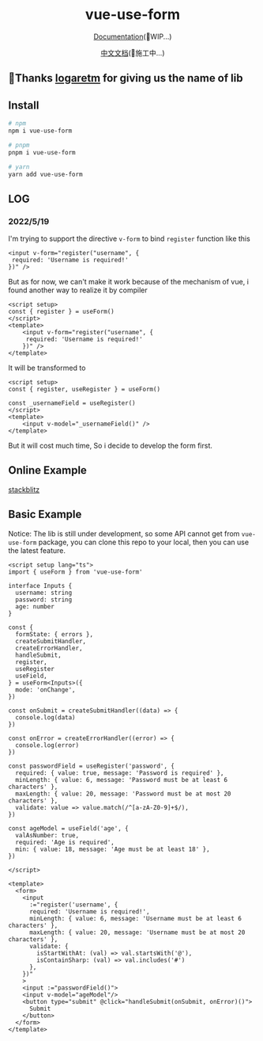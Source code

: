 <h1 align="center">
vue-use-form
</h1>

<p align="center">
 <a href="https://vue-form-docs.netlify.app/">Documentation</a>(🔨WIP...)
</p>
<p align="center">
 <a href="https://vue-form-cn.netlify.app/">中文文档</a>(🔨施工中...)
</p>


## 🎉Thanks [logaretm](https://github.com/logaretm) for giving us the name of lib

## Install

```bash
# npm
npm i vue-use-form

# pnpm
pnpm i vue-use-form

# yarn
yarn add vue-use-form
```

## LOG
### 2022/5/19
I'm trying to support the directive `v-form` to bind `register` function like this
```vue
<input v-form="register("username", {
 required: 'Username is required!'
})" />
```
But as for now, we can't make it work because of the mechanism of vue, i found another way to realize it by compiler
```vue
<script setup>
const { register } = useForm()
</script>
<template>
    <input v-form="register("username", {
     required: 'Username is required!'
    })" />
</template>
```
It will be transformed to
```vue
<script setup>
const { register, useRegister } = useForm()

const _usernameField = useRegister()
</script>
<template>
    <input v-model="_usernameField()" />
</template>
```
But it will cost much time, So i decide to develop the form first.


## Online Example
[stackblitz](https://stackblitz.com/edit/vitejs-vite-ztou8m?file=src%2FApp.vue,src%2Fmain.ts&terminal=dev)

## Basic Example

Notice: The lib is still under development, so some API cannot get from `vue-use-form` package, you can clone this repo to your local, then you can use the latest feature.

```vue
<script setup lang="ts">
import { useForm } from 'vue-use-form'

interface Inputs {
  username: string
  password: string
  age: number
}

const {
  formState: { errors },
  createSubmitHandler,
  createErrorHandler,
  handleSubmit,
  register,
  useRegister
  useField,
} = useForm<Inputs>({
  mode: 'onChange',
})

const onSubmit = createSubmitHandler((data) => {
  console.log(data)
})

const onError = createErrorHandler((error) => {
  console.log(error)
})

const passwordField = useRegister('password', {
  required: { value: true, message: 'Password is required' },
  minLength: { value: 6, message: 'Password must be at least 6 characters' },
  maxLength: { value: 20, message: 'Password must be at most 20 characters' },
  validate: value => value.match(/^[a-zA-Z0-9]+$/),
})

const ageModel = useField('age', {
  valAsNumber: true,
  required: 'Age is required',
  min: { value: 18, message: 'Age must be at least 18' },
})

</script>

<template>
  <form>
    <input
      :="register('username', {
      required: 'Username is required!',
      minLength: { value: 6, message: 'Username must be at least 6 characters' },
      maxLength: { value: 20, message: 'Username must be at most 20 characters' },
      validate: {
        isStartWithAt: (val) => val.startsWith('@'),
        isContainSharp: (val) => val.includes('#')
      },
    })"
    >
    <input :="passwordField()">
    <input v-model="ageModel"/>
    <button type="submit" @click="handleSubmit(onSubmit, onError)()">
      Submit
    </button>
  </form>
</template>
```
